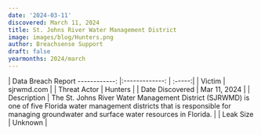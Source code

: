 ```yaml
---
date: '2024-03-11'
discovered: March 11, 2024
title: St. Johns River Water Management District
image: images/blog/Hunters.png
author: Breachsense Support
draft: false
yearmonths: 2024/march
---
```



| Data Breach Report
------------:     |:-------------:    | :-----:|
| Victim      | sjrwmd.com      | 
| Threat Actor      | Hunters      | 
| Date Discovered      | Mar 11, 2024      | 
| Description      | The St. Johns River Water Management District (SJRWMD) is one of five Florida water management districts that is responsible for managing groundwater and surface water resources in Florida.      | 
| Leak Size      | Unknown      | 


